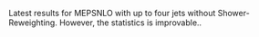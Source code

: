 Latest results for MEPSNLO with up to four jets without Shower-Reweighting. However, the statistics is improvable.. 
